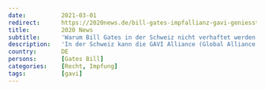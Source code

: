 ```yaml
---
date:          2021-03-01
redirect:      https://2020news.de/bill-gates-impfallianz-gavi-geniesst-diplomatische-immunitaet-in-der-schweiz/
title:         2020 News
subtitle:      'Warum Bill Gates in der Schweiz nicht verhaftet werden kann'
description:   'In der Schweiz kann die GAVI Alliance (Global Alliance for Vaccines and Immunization) gleichsam tun und lassen, was sie will. Die Strafverfolgung, die Verhaftung ihrer Repräsentanten, also z.B. auch von Bill Gates, ist ausgeschlossen. Grund: eine weitgehende vertragliche Abrede mit dem Schweizerischen Bundesrat aus dem Jahr 2009. Mitglieder der GAVI sind Regierungen von Industrie- und […]'
country:       DE
persons:       [Gates Bill]
categories:    [Recht, Impfung]
tags:          [gavi]
---
```

